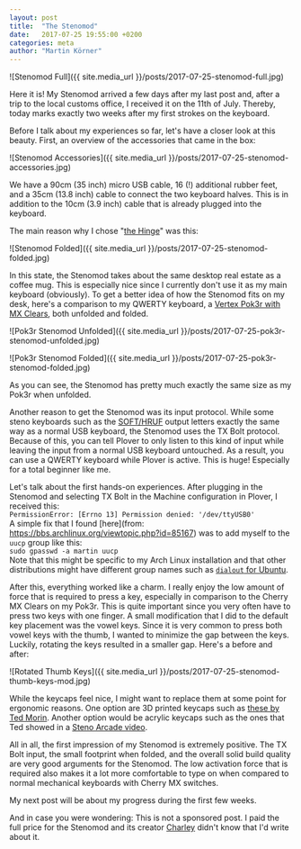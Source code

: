 ```yaml
---
layout: post
title:  "The Stenomod"
date:   2017-07-25 19:55:00 +0200
categories: meta 
author: "Martin Körner" 
---
```


![Stenomod Full]({{ site.media_url }}/posts/2017-07-25-stenomod-full.jpg)

Here it is! My Stenomod arrived a few days after my last post and, after a trip to the local customs office, I received it on the 11th of July. 
Thereby, today marks exactly two weeks after my first strokes on the keyboard.

Before I talk about my experiences so far, let's have a closer look at this beauty.
First, an overview of the accessories that came in the box:

![Stenomod Accessories]({{ site.media_url }}/posts/2017-07-25-stenomod-accessories.jpg)

We have a 90cm (35 inch) micro USB cable, 16 (!) additional rubber feet, and a 35cm (13.8 inch) cable to connect the two keyboard halves. This is in addition to the 10cm (3.9 inch) cable that is already plugged into the keyboard.

The main reason why I chose "[the Hinge](https://stenomod.blogspot.de/2017/06/a-new-option.html)" was this:

![Stenomod Folded]({{ site.media_url }}/posts/2017-07-25-stenomod-folded.jpg)

In this state, the Stenomod takes about the same desktop real estate as a coffee mug.
This is especially nice since I currently don't use it as my main keyboard (obviously).
To get a better idea of how the Stenomod fits on my desk, here's a comparison to my QWERTY keyboard, a [Vertex Pok3r with MX Clears](http://www.vortexgear.tw/vortex2_2.asp?kind=47&kind2=220&kind3=&kind4=1010), both unfolded and folded.

![Pok3r Stenomod Unfolded]({{ site.media_url }}/posts/2017-07-25-pok3r-stenomod-unfolded.jpg)

![Pok3r Stenomod Folded]({{ site.media_url }}/posts/2017-07-25-pok3r-stenomod-folded.jpg)

As you can see, the Stenomod has pretty much exactly the same size as my Pok3r when unfolded.

Another reason to get the Stenomod was its input protocol.
While some steno keyboards such as the [SOFT/HRUF](https://softhruf.love/) output letters exactly the same way as a normal USB keyboard, the Stenomod uses the TX Bolt protocol.
Because of this, you can tell Plover to only listen to this kind of input while leaving the input from a normal USB keyboard untouched.
As a result, you can use a QWERTY keyboard while Plover is active.
This is huge!
Especially for a total beginner like me.

Let's talk about the first hands-on experiences.
After plugging in the Stenomod and selecting TX Bolt in the Machine configuration in Plover, I received this:  
`PermissionError: [Errno 13] Permission denied: '/dev/ttyUSB0'`  
A simple fix that I found [here](from: https://bbs.archlinux.org/viewtopic.php?id=85167) was to add myself to the `uucp` group like this:  
`sudo gpasswd -a martin uucp`  
Note that this might be specific to my Arch Linux installation and that other distributions might have different group names such as [`dialout` for Ubuntu](https://askubuntu.com/a/210230).

After this, everything worked like a charm.
I really enjoy the low amount of force that is required to press a key, especially in comparison to the Cherry MX Clears on my Pok3r.
This is quite important since you very often have to press two keys with one finger.
A small modification that I did to the default key placement was the vowel keys.
Since it is very common to press both vowel keys with the thumb, I wanted to minimize the gap between the keys.
Luckily, rotating the keys resulted in a smaller gap.
Here's a before and after:

![Rotated Thumb Keys]({{ site.media_url }}/posts/2017-07-25-stenomod-thumb-keys-mod.jpg)

While the keycaps feel nice, I might want to replace them at some point for ergonomic reasons.
One option are 3D printed keycaps such as [these by Ted Morin](https://twitter.com/morinted/status/794596103844925442).
Another option would be acrylic keycaps such as the ones that Ted showed in a [Steno Arcade video](https://www.twitch.tv/videos/161707578).

All in all, the first impression of my Stenomod is extremely positive.
The TX Bolt input, the small footprint when folded, and the overall solid build quality are very good arguments for the Stenomod.
The low activation force that is required also makes it a lot more comfortable to type on when compared to normal mechanical keyboards with Cherry MX switches.

My next post will be about my progress during the first few weeks.

And in case you were wondering: This is not a sponsored post.
I paid the full price for the Stenomod and its creator [Charley](https://plus.google.com/107156479981746619145) didn't know that I'd write about it.
